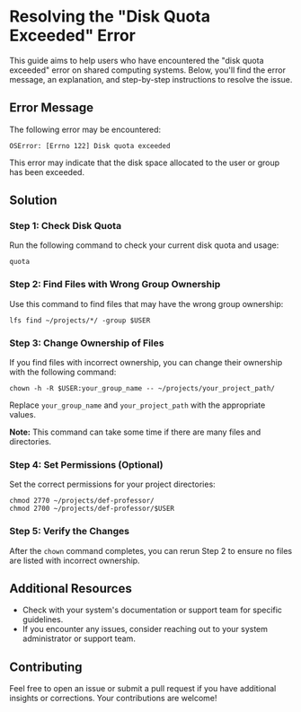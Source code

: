 # Resolving the "Disk Quota Exceeded" Error

This guide aims to help users who have encountered the "disk quota exceeded" error on shared computing systems. Below, you'll find the error message, an explanation, and step-by-step instructions to resolve the issue.

## Error Message

The following error may be encountered:

```
OSError: [Errno 122] Disk quota exceeded
```

This error may indicate that the disk space allocated to the user or group has been exceeded.

## Solution

### Step 1: Check Disk Quota

Run the following command to check your current disk quota and usage:

```
quota
```

### Step 2: Find Files with Wrong Group Ownership

Use this command to find files that may have the wrong group ownership:

```
lfs find ~/projects/*/ -group $USER
```

### Step 3: Change Ownership of Files

If you find files with incorrect ownership, you can change their ownership with the following command:

```
chown -h -R $USER:your_group_name -- ~/projects/your_project_path/
```

Replace `your_group_name` and `your_project_path` with the appropriate values.

**Note:** This command can take some time if there are many files and directories.

### Step 4: Set Permissions (Optional)

Set the correct permissions for your project directories:

```
chmod 2770 ~/projects/def-professor/
chmod 2700 ~/projects/def-professor/$USER
```

### Step 5: Verify the Changes

After the `chown` command completes, you can rerun Step 2 to ensure no files are listed with incorrect ownership.

## Additional Resources

- Check with your system's documentation or support team for specific guidelines.
- If you encounter any issues, consider reaching out to your system administrator or support team.

## Contributing

Feel free to open an issue or submit a pull request if you have additional insights or corrections. Your contributions are welcome!
